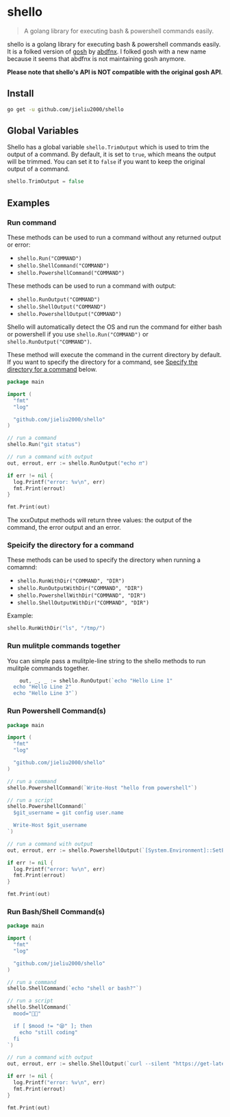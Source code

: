 # shello

> A golang library for executing bash & powershell commands easily.

shello is a golang library for executing bash & powershell commands easily. It is a folked version of [gosh](https://github.com/abdfnx/gosh) by [abdfnx](https://github.com/abdfnx). I folked gosh with a new name because it seems that abdfnx is not maintaining gosh anymore.

**Please note that shello's API is NOT compatible with the original gosh API**.

## Install

```bash
go get -u github.com/jieliu2000/shello
```

## Global Variables

Shello has a global variable `shello.TrimOutput` which is used to trim the output of a command. By default, it is set to `true`, which means the output will be trimmed. You can set it to `false` if you want to keep the original output of a command.

```go
shello.TrimOutput = false
```

## Examples

### Run command

These methods can be used to run a command without any returned output or error:
- `shello.Run("COMMAND")`
- `shello.ShellCommand("COMMAND")`
- `shello.PowershellCommand("COMMAND")`

These methods can be used to run a command with output:
- `shello.RunOutput("COMMAND")`
- `shello.ShellOutput("COMMAND")`
- `shello.PowershellOutput("COMMAND")`

Shello will automatically detect the OS and run the command for either bash or powershell if you use `shello.Run("COMMAND")` or `shello.RunOutput("COMMAND")`.

These method will execute the command in the current directory by default. If you want to specify the directory for a command, see [Specify the directory for a command](#speicify-the-directory-for-a-command) below.

```go
package main

import (
  "fmt"
  "log"

  "github.com/jieliu2000/shello"
)

// run a command
shello.Run("git status")

// run a command with output
out, errout, err := shello.RunOutput("echo 𝜋")

if err != nil {
  log.Printf("error: %v\n", err)
  fmt.Print(errout)
}

fmt.Print(out)
```

The xxxOutput methods will return three values: the output of the command, the error output and an error.

### Speicify the directory for a command

These methods can be used to specify the directory when running a comamnd:

- `shello.RunWithDir("COMMAND", "DIR")`
- `shello.RunOutputWithDir("COMMAND", "DIR")`
- `shello.PowershellWithDir("COMMAND", "DIR")`
- `shello.ShellOutputWithDir("COMMAND", "DIR")`

Example:
```go
shello.RunWithDir("ls", "/tmp/")
```

### Run mulitple commands together

You can simple pass a mulitple-line string to the shello methods to run mulitple commands together.
```go
	out, _, _ := shello.RunOutput(`echo "Hello Line 1"
  echo "Hello Line 2"
  echo "Hello Line 3"`)

```

### Run Powershell Command(s)

```go
package main

import (
  "fmt"
  "log"

  "github.com/jieliu2000/shello"
)

// run a command
shello.PowershellCommand(`Write-Host "hello from powershell"`)

// run a script
shello.PowershellCommand(`
  $git_username = git config user.name

  Write-Host $git_username
`)

// run a command with output
out, errout, err := shello.PowershellOutput(`[System.Environment]::SetEnvironmentVariable("Path", $Env:Path + ";$APP_PATH\bin", [System.EnvironmentVariableTarget]::User)`)

if err != nil {
  log.Printf("error: %v\n", err)
  fmt.Print(errout)
}

fmt.Print(out)
```

### Run Bash/Shell Command(s)

```go
package main

import (
  "fmt"
  "log"

  "github.com/jieliu2000/shello"
)

// run a command
shello.ShellCommand(`echo "shell or bash?"`)

// run a script
shello.ShellCommand(`
  mood="👨‍💻"

  if [ $mood != "😪" ]; then
    echo "still coding"
  fi
`)

// run a command with output
out, errout, err := shello.ShellOutput(`curl --silent "https://get-latest.onrender.com/docker/compose"`)

if err != nil {
  log.Printf("error: %v\n", err)
  fmt.Print(errout)
}

fmt.Print(out)
```
